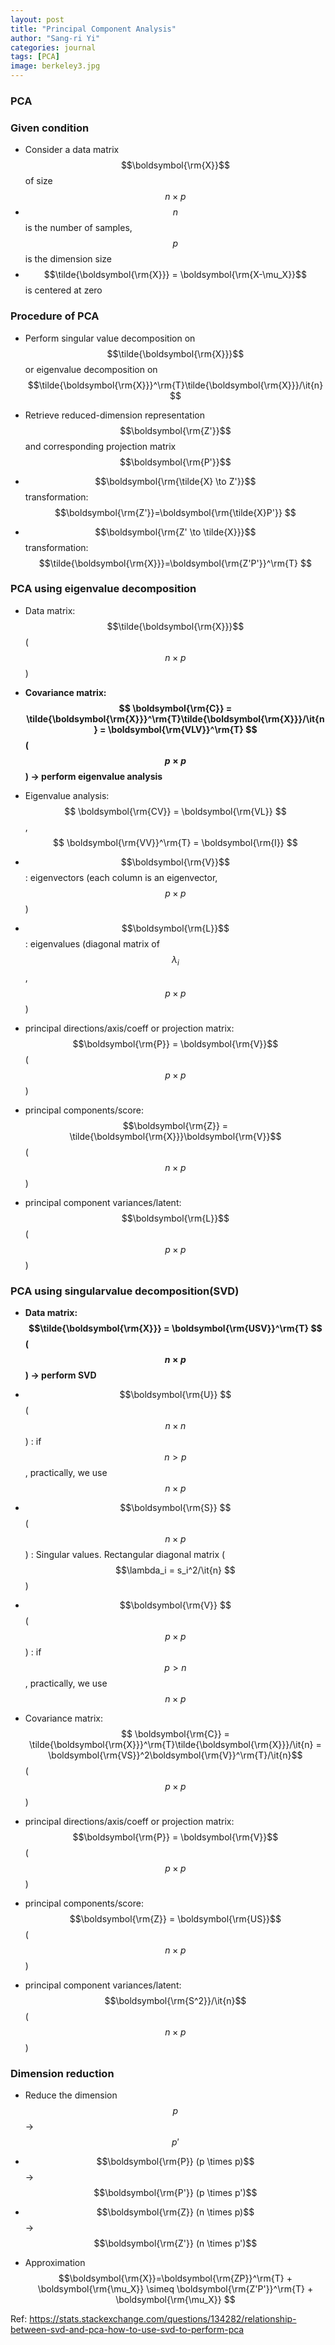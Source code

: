 ```yaml
---
layout: post
title: "Principal Component Analysis"
author: "Sang-ri Yi"
categories: journal
tags: [PCA]
image: berkeley3.jpg
---
```


### PCA 

### Given condition

* Consider a data matrix $$\boldsymbol{\rm{X}}$$ of size $$n\times p$$ 
* $$n$$ is the number of samples, $$p$$ is the dimension size
* $$\tilde{\boldsymbol{\rm{X}}} = \boldsymbol{\rm{X-\mu_X}}$$ is centered at zero

### Procedure of PCA 

* Perform singular value decomposition on $$\tilde{\boldsymbol{\rm{X}}}$$ or eigenvalue decomposition on $$\tilde{\boldsymbol{\rm{X}}}^\rm{T}\tilde{\boldsymbol{\rm{X}}}/\it{n}$$ 

* Retrieve reduced-dimension representation $$\boldsymbol{\rm{Z'}}$$ and corresponding projection matrix $$\boldsymbol{\rm{P'}}$$ 

* $$\boldsymbol{\rm{\tilde{X} \to Z'}}$$ transformation: $$\boldsymbol{\rm{Z'}}=\boldsymbol{\rm{\tilde{X}P'}} $$

* $$\boldsymbol{\rm{Z' \to \tilde{X}}}$$ transformation: $$\tilde{\boldsymbol{\rm{X}}}=\boldsymbol{\rm{Z'P'}}^\rm{T} $$



### PCA using eigenvalue decomposition

* Data matrix: $$\tilde{\boldsymbol{\rm{X}}}$$ ($$n\times p$$)

* **Covariance matrix: $$ \boldsymbol{\rm{C}} = \tilde{\boldsymbol{\rm{X}}}^\rm{T}\tilde{\boldsymbol{\rm{X}}}/\it{n} = \boldsymbol{\rm{VLV}}^\rm{T} $$ ($$p\times p$$) → perform eigenvalue analysis**

* Eigenvalue analysis: $$ \boldsymbol{\rm{CV}} = \boldsymbol{\rm{VL}} $$, $$ \boldsymbol{\rm{VV}}^\rm{T} = \boldsymbol{\rm{I}} $$

* $$\boldsymbol{\rm{V}}$$: eigenvectors (each column is an eigenvector, $$p\times p$$)

* $$\boldsymbol{\rm{L}}$$: eigenvalues (diagonal matrix of $$\lambda_i $$, $$p\times p$$)

* principal directions/axis/coeff or projection matrix: $$\boldsymbol{\rm{P}} = \boldsymbol{\rm{V}}$$ ($$p\times p$$)

* principal components/score: $$\boldsymbol{\rm{Z}} = \tilde{\boldsymbol{\rm{X}}}\boldsymbol{\rm{V}}$$ ($$n \times p$$)

* principal component variances/latent: $$\boldsymbol{\rm{L}}$$ ($$p \times p$$)

### PCA using singularvalue decomposition(SVD)

* **Data matrix: $$\tilde{\boldsymbol{\rm{X}}} = \boldsymbol{\rm{USV}}^\rm{T} $$ ($$n \times p$$) → perform SVD**

* $$\boldsymbol{\rm{U}} $$ ($$n \times n$$ ) : if $$n>p$$, practically, we use $$n \times p$$

* $$\boldsymbol{\rm{S}} $$ ($$n \times p$$ ) : Singular values. Rectangular diagonal matrix ($$\lambda_i = s_i^2/\it{n} $$)

* $$\boldsymbol{\rm{V}} $$ ($$p \times p$$ ) : if $$p>n$$, practically, we use $$n \times p$$

* Covariance matrix: $$ \boldsymbol{\rm{C}} = \tilde{\boldsymbol{\rm{X}}}^\rm{T}\tilde{\boldsymbol{\rm{X}}}/\it{n} = \boldsymbol{\rm{VS}}^2\boldsymbol{\rm{V}}^\rm{T}/\it{n}$$   ($$p \times p$$)

* principal directions/axis/coeff or projection matrix: $$\boldsymbol{\rm{P}} = \boldsymbol{\rm{V}}$$ ($$p \times p$$)

* principal components/score: $$\boldsymbol{\rm{Z}} = \boldsymbol{\rm{US}}$$ ($$n \times p$$)

* principal component variances/latent: $$\boldsymbol{\rm{S^2}}/\it{n}$$    ($$n \times p$$)

### Dimension reduction

* Reduce the dimension $$p$$ → $$p'$$

* $$\boldsymbol{\rm{P}} (p \times p)$$ → $$\boldsymbol{\rm{P'}} (p \times p')$$

* $$\boldsymbol{\rm{Z}} (n \times p)$$ → $$\boldsymbol{\rm{Z'}} (n \times p')$$

* Approximation $$\boldsymbol{\rm{X}}=\boldsymbol{\rm{ZP}}^\rm{T} + \boldsymbol{\rm{\mu_X}} \simeq \boldsymbol{\rm{Z'P'}}^\rm{T} + \boldsymbol{\rm{\mu_X}} $$ 



Ref: https://stats.stackexchange.com/questions/134282/relationship-between-svd-and-pca-how-to-use-svd-to-perform-pca